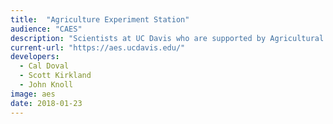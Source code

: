 ```yaml
---
title:  "Agriculture Experiment Station"
audience: "CAES"
description: "Scientists at UC Davis who are supported by Agricultural Experiment Station funding do research and outreach that address challenges in food and agriculture, natural resources, community development and many other areas that benefit society."
current-url: "https://aes.ucdavis.edu/"
developers:
  - Cal Doval
  - Scott Kirkland
  - John Knoll
image: aes
date: 2018-01-23
---
```

